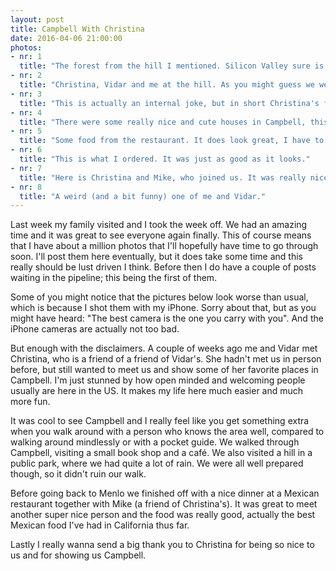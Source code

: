 ```yaml
---
layout: post
title: Campbell With Christina
date: 2016-04-06 21:00:00
photos:
- nr: 1
  title: "The forest from the hill I mentioned. Silicon Valley sure is more than just the tech companies."
- nr: 2
  title: "Christina, Vidar and me at the hill. As you might guess we were actually not alone at the hill, despite the weather."
- nr: 3
  title: "This is actually an internal joke, but in short Christina's family is crazy about the water tower in the background."
- nr: 4
  title: "There were some really nice and cute houses in Campbell, this being one of them."
- nr: 5
  title: "Some food from the restaurant. It does look great, I have to say."
- nr: 6
  title: "This is what I ordered. It was just as good as it looks."
- nr: 7
  title: "Here is Christina and Mike, who joined us. It was really nice meeting you both and thanks for the dinner."
- nr: 8
  title: "A weird (and a bit funny) one of me and Vidar."
---
```


Last week my family visited and I took the week off. We had an amazing time and it was great to see everyone again finally. This of course means that I have about a million photos that I'll hopefully have time to go through soon. I'll post them here eventually, but it does take some time and this really should be lust driven I think. Before then I do have a couple of posts waiting in the pipeline; this being the first of them. 

Some of you might notice that the pictures below look worse than usual, which is because I shot them with my iPhone. Sorry about that, but as you might have heard: "The best camera is the one you carry with you". And the iPhone cameras are actually not too bad.

But enough with the disclaimers. A couple of weeks ago me and Vidar met Christina, who is a friend of a friend of Vidar's. She hadn't met us in person before, but still wanted to meet us and show some of her favorite places in Campbell. I'm just stunned by how open minded and welcoming people usually are here in the US. It makes my life here much easier and much more fun.

It was cool to see Campbell and I really feel like you get something extra when you walk around with a person who knows the area well, compared to walking around mindlessly or with a pocket guide. We walked through Campbell, visiting a small book shop and a café. We also visited a hill in a public park, where we had quite a lot of rain. We were all well prepared though, so it didn't ruin our walk. 

Before going back to Menlo we finished off with a nice dinner at a Mexican restaurant together with Mike (a friend of Christina's). It was great to meet another super nice person and the food was really good, actually the best Mexican food I've had in California thus far.

Lastly I really wanna send a big thank you to Christina for being so nice to us and for showing us Campbell.
